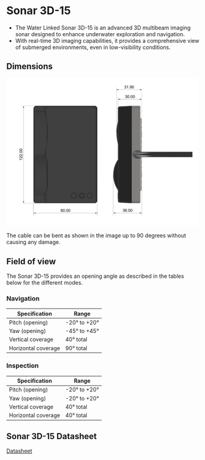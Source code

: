 # Sonar 3D-15

* The Water Linked Sonar 3D-15 is an advanced 3D multibeam imaging sonar designed to enhance underwater exploration and navigation. 
* With real-time 3D imaging capabilities, it provides a comprehensive view of submerged environments, even in low-visibility conditions. 


<!-- Insert image of 3d sonar below -->
<!-- <div style="text-align: center;">
  <img src="../../img/Sonar-3D-15-physical-dims-public-alpha-4x.png" alt="Sonar 3D 15" width="500" />
</div> -->
<!-- ![Sonar 3D 15](../../img/Sonar 3D-15-handheld-2.png) -->


## Dimensions

![Sonar 3D 15 Dimensions](../img/Sonar-3D-15-physical-dims-public-alpha-4x.png)

The cable can be bent as shown in the image up to 90 degrees without causing any damage. 

## Field of view

The Sonar 3D-15 provides an opening angle as described in the tables below for the different modes. 

### Navigation 

| Specification        | Range             |
|----------------------|-------------------|
| Pitch (opening)      | -20° to +20°      |
| Yaw (opening)        | -45° to +45°      |
| Vertical coverage    | 40° total         |
| Horizontal coverage  | 90° total         |


### Inspection

| Specification        | Range             |
|----------------------|-------------------|
| Pitch (opening)      | -20° to +20°      |
| Yaw (opening)        | -20° to +20°      |
| Vertical coverage    | 40° total         |
| Horizontal coverage  | 40° total         |

<!-- Insert drawing of Line of Sight -->

## Sonar 3D-15 Datasheet

[Datasheet](https://waterlinked.com/datasheets/sonar-3D-15)


